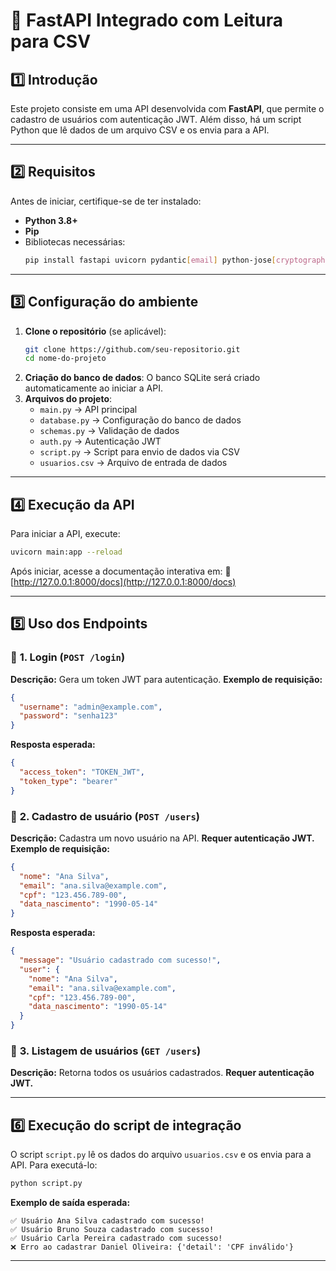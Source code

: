 # 📌 FastAPI Integrado com Leitura para CSV

## 1️⃣ Introdução
Este projeto consiste em uma API desenvolvida com **FastAPI**, que permite o cadastro de usuários com autenticação JWT. Além disso, há um script Python que lê dados de um arquivo CSV e os envia para a API.

---
## 2️⃣ Requisitos
Antes de iniciar, certifique-se de ter instalado:
- **Python 3.8+**
- **Pip**
- Bibliotecas necessárias:
  ```bash
  pip install fastapi uvicorn pydantic[email] python-jose[cryptography] passlib[bcrypt] sqlalchemy requests
  ```

---
## 3️⃣ Configuração do ambiente
1. **Clone o repositório** (se aplicável):
   ```bash
   git clone https://github.com/seu-repositorio.git
   cd nome-do-projeto
   ```
2. **Criação do banco de dados**: O banco SQLite será criado automaticamente ao iniciar a API.
3. **Arquivos do projeto**:
   - `main.py` → API principal
   - `database.py` → Configuração do banco de dados
   - `schemas.py` → Validação de dados
   - `auth.py` → Autenticação JWT
   - `script.py` → Script para envio de dados via CSV
   - `usuarios.csv` → Arquivo de entrada de dados

---
## 4️⃣ Execução da API
Para iniciar a API, execute:
```bash
uvicorn main:app --reload
```
Após iniciar, acesse a documentação interativa em:
🔗 [http://127.0.0.1:8000/docs](http://127.0.0.1:8000/docs)

---
## 5️⃣ Uso dos Endpoints
### 🔹 **1. Login (`POST /login`)**
**Descrição:** Gera um token JWT para autenticação.
**Exemplo de requisição:**
```json
{
  "username": "admin@example.com",
  "password": "senha123"
}
```
**Resposta esperada:**
```json
{
  "access_token": "TOKEN_JWT",
  "token_type": "bearer"
}
```

### 🔹 **2. Cadastro de usuário (`POST /users`)**
**Descrição:** Cadastra um novo usuário na API.
**Requer autenticação JWT.**
**Exemplo de requisição:**
```json
{
  "nome": "Ana Silva",
  "email": "ana.silva@example.com",
  "cpf": "123.456.789-00",
  "data_nascimento": "1990-05-14"
}
```
**Resposta esperada:**
```json
{
  "message": "Usuário cadastrado com sucesso!",
  "user": {
    "nome": "Ana Silva",
    "email": "ana.silva@example.com",
    "cpf": "123.456.789-00",
    "data_nascimento": "1990-05-14"
  }
}
```

### 🔹 **3. Listagem de usuários (`GET /users`)**
**Descrição:** Retorna todos os usuários cadastrados.
**Requer autenticação JWT.**

---
## 6️⃣ Execução do script de integração
O script `script.py` lê os dados do arquivo `usuarios.csv` e os envia para a API. Para executá-lo:
```bash
python script.py
```

**Exemplo de saída esperada:**
```
✅ Usuário Ana Silva cadastrado com sucesso!
✅ Usuário Bruno Souza cadastrado com sucesso!
✅ Usuário Carla Pereira cadastrado com sucesso!
❌ Erro ao cadastrar Daniel Oliveira: {'detail': 'CPF inválido'}
```

---

